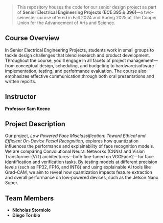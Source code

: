 


> This repository houses the code for our senior design project as part of **Senior Electrical Engineering Projects (ECE 395 & 396)**—a two-semester course offered in Fall 2024 and Spring 2025 at The Cooper Union for the Advancement of Arts and Science.

## Course Overview

In Senior Electrical Engineering Projects, students work in small groups to tackle design challenges that blend research and product development. Throughout the course, you'll engage in all facets of project management—from conceptual design, scheduling, and budgeting to hardware/software implementation, testing, and performance evaluation. The course also emphasizes effective communication through both oral presentations and written reports.

## Instructor

**Professor Sam Keene**

## Project Description

Our project, *Low Powered Face Misclassification: Toward Ethical and Efficient On-Device Facial Recognition*, explores how quantization influences the performance and explainability of face recognition models. We are comparing Convolutional Neural Networks (CNNs) and Vision Transformer (ViT) architectures—both fine-tuned on VGGFace2—for face identification and verification tasks. By testing models at different precision levels (such as FP32, FP16, and INT8) and using explainable AI tools like Grad-CAM, we aim to reveal how quantization impacts feature extraction and overall performance on low-powered devices, such as the Jetson Nano Super.
## Team Members

- **Nicholas Storniolo**
- **Diego Toribio**
